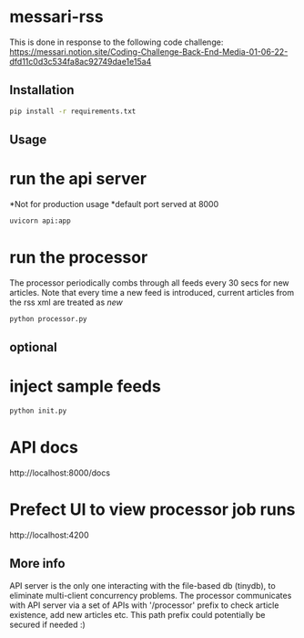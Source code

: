 # messari-rss
This is done in response to the following code challenge:
https://messari.notion.site/Coding-Challenge-Back-End-Media-01-06-22-dfd11c0d3c534fa8ac92749dae1e15a4


## Installation

```bash
pip install -r requirements.txt
```

## Usage

# run the api server
*Not for production usage
*default port served at 8000

```bash
uvicorn api:app
```

# run the processor
The processor periodically combs through all feeds every 30 secs for new articles. Note that every time a new feed is introduced, current articles from the rss xml are treated as *new*

```bash
python processor.py
```
## optional

# inject sample feeds
```bash
python init.py
```

# API docs
http://localhost:8000/docs

# Prefect UI to view processor job runs
http://localhost:4200

## More info
API server is the only one interacting with the file-based db (tinydb), to eliminate multi-client concurrency problems.
The processor communicates with API server via a set of APIs with '/processor' prefix to check article existence, add new articles etc.  This path prefix could potentially be secured if needed :)


